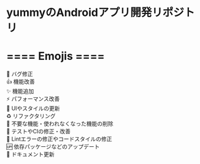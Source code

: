 # yummyのAndroidアプリ開発リポジトリ
# ==== Emojis ====
 :bug: バグ修正  
 :+1: 機能改善  
 :sparkles: 機能追加  
 :zap: パフォーマンス改善  
 :lipstick: UIやスタイルの更新  
 :recycle: リファクタリング  
 :shower: 不要な機能・使われなくなった機能の削除  
 :green_heart: テストやCIの修正・改善  
 :shirt: Lintエラーの修正やコードスタイルの修正  
 :up: 依存パッケージなどのアップデート  
 :memo: ドキュメント更新  
